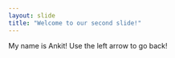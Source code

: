 ```yaml
---
layout: slide
title: "Welcome to our second slide!"
---
```

My name is Ankit!
Use the left arrow to go back!
